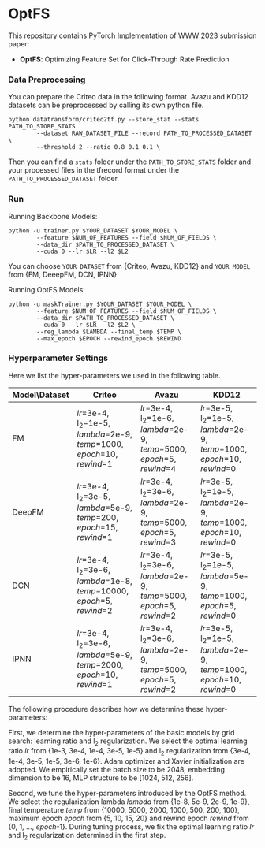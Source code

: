 # OptFS
This repository contains PyTorch Implementation of WWW 2023 submission paper:
  - **OptFS**: Optimizing Feature Set for Click-Through Rate Prediction

### Data Preprocessing

You can prepare the Criteo data in the following format. Avazu and KDD12 datasets can be preprocessed by calling its own python file.

```
python datatransform/criteo2tf.py --store_stat --stats PATH_TO_STORE_STATS
		--dataset RAW_DATASET_FILE --record PATH_TO_PROCESSED_DATASET \
		--threshold 2 --ratio 0.8 0.1 0.1 \
```

Then you can find a `stats` folder under the `PATH_TO_STORE_STATS` folder and your processed files in the tfrecord format under the `PATH_TO_PROCESSED_DATASET` folder. 

### Run

Running Backbone Models:
```
python -u trainer.py $YOUR_DATASET $YOUR_MODEL \
        --feature $NUM_OF_FEATURES --field $NUM_OF_FIELDS \
        --data_dir $PATH_TO_PROCESSED_DATASET \
        --cuda 0 --lr $LR --l2 $L2
```

You can choose `YOUR_DATASET` from \{Criteo, Avazu, KDD12\} and `YOUR_MODEL` from \{FM, DeeepFM, DCN, IPNN\}


Running OptFS Models:
```
python -u maskTrainer.py $YOUR_DATASET $YOUR_MODEL \
        --feature $NUM_OF_FEATURES --field $NUM_OF_FIELDS \
        --data_dir $PATH_TO_PROCESSED_DATASET \
        --cuda 0 --lr $LR --l2 $L2 \
        --reg_lambda $LAMBDA --final_temp $TEMP \
        --max_epoch $EPOCH --rewind_epoch $REWIND
```

### Hyperparameter Settings

Here we list the hyper-parameters we used in the following table.

| Model\Dataset | Criteo | Avazu | KDD12 |
| ------------- | ------------------------------------------------------------ | ------------------------------------------------------------ | ------------------------------------------------------------ |
| FM            | _lr_=3e-4, l<sub>2</sub>=1e-5, _lambda_=2e-9, _temp_=1000, _epoch_=10, _rewind_=1 | _lr_=3e-4, l<sub>2</sub>=1e-6, _lambda_=2e-9, _temp_=5000, _epoch_=5, _rewind_=4 | _lr_=3e-5, l<sub>2</sub>=1e-5, _lambda_=2e-9, _temp_=1000, _epoch_=10, _rewind_=0 |
| DeepFM        | _lr_=3e-4, l<sub>2</sub>=3e-5, _lambda_=5e-9, _temp_=200,  _epoch_=15, _rewind_=1 | _lr_=3e-4, l<sub>2</sub>=3e-6, _lambda_=2e-9, _temp_=5000, _epoch_=5, _rewind_=3 | _lr_=3e-5, l<sub>2</sub>=1e-5, _lambda_=2e-9, _temp_=1000, _epoch_=10, _rewind_=0 |
| DCN           | _lr_=3e-4, l<sub>2</sub>=3e-6, _lambda_=1e-8, _temp_=10000, _epoch_=5, _rewind_=2 | _lr_=3e-4, l<sub>2</sub>=3e-6, _lambda_=2e-9, _temp_=5000, _epoch_=5, _rewind_=2 | _lr_=3e-5, l<sub>2</sub>=1e-5, _lambda_=5e-9, _temp_=1000, _epoch_=5,  _rewind_=0 |
| IPNN          | _lr_=3e-4, l<sub>2</sub>=3e-6, _lambda_=5e-9, _temp_=2000, _epoch_=10, _rewind_=1 | _lr_=3e-4, l<sub>2</sub>=3e-6, _lambda_=2e-9, _temp_=5000, _epoch_=5, _rewind_=2 | _lr_=3e-5, l<sub>2</sub>=1e-5, _lambda_=2e-9, _temp_=1000, _epoch_=10, _rewind_=0 |

The following procedure describes how we determine these hyper-parameters:

First, we determine the hyper-parameters of the basic models by grid search: learning ratio and l<sub>2</sub> regularization. We select the optimal learning ratio _lr_ from \{1e-3, 3e-4, 1e-4, 3e-5, 1e-5\} and l<sub>2</sub> regularization from \{3e-4, 1e-4, 3e-5, 1e-5, 3e-6, 1e-6\}. Adam optimizer and Xavier initialization are adopted. We empirically set the batch size to be 2048, embedding dimension to be 16, MLP structure to be [1024, 512, 256].

Second, we tune the hyper-parameters introduced by the OptFS method. We select the regularization lambda _lambda_ from \{1e-8, 5e-9, 2e-9, 1e-9\}, final temperature _temp_ from \{10000, 5000, 2000, 1000, 500, 200, 100\}, maximum epoch _epoch_ from \{5, 10, 15, 20\} and rewind epoch _rewind_ from \{0, 1, ..., _epoch_-1\}. During tuning process, we fix the optimal learning ratio _lr_ and l<sub>2</sub> regularization determined in the first step.
